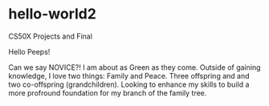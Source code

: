 # hello-world2
CS50X Projects and Final

Hello Peeps!

Can we say NOVICE?! I am about as Green as they come.
Outside of gaining knowledge, I love two things: 
Family and Peace. 
Three offspring and and two co-offspring (grandchildren).
Looking to enhance my skills to build a more profround 
foundation for my branch of the family tree.
